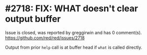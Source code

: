 
#2718: FIX: WHAT doesn't clear output buffer
================================================================================
Issue is closed, was reported by greggirwin and has 0 comment(s).
<https://github.com/red/red/issues/2718>

Output from prior `help` call is at buffer head if `what` is called directly.


